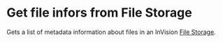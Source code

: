 # Get file infors from File Storage

Gets a list of metadata information about files in an InVision [File Storage](/articles/invision/docs/filestorage.md).